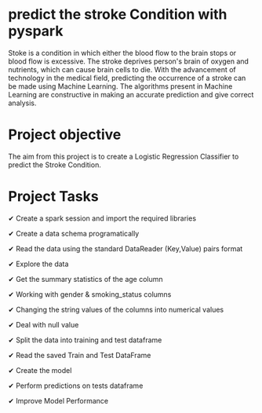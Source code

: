 # predict the stroke Condition with pyspark

Stoke is a condition in which either the blood flow to the brain stops or blood flow is excessive. The stroke deprives person's brain of oxygen and nutrients, which can cause brain cells to die. With the advancement of technology in the medical field, predicting the occurrence of a stroke can be made using Machine Learning. The algorithms present in Machine Learning are constructive in making an accurate prediction and give correct analysis.

# Project objective

The aim from this project is to create a Logistic Regression Classifier to predict the Stroke Condition.

# Project Tasks

✔ Create a spark session and import the required libraries
 
✔ Create a data schema programatically

✔ Read the data using the standard DataReader (Key,Value) pairs format

✔ Explore the data

✔ Get the summary statistics of the age column

✔ Working with gender & smoking_status columns

✔ Changing the string values of the columns into numerical values

✔ Deal with null value

✔ Split the data into training and test dataframe

✔ Read the saved Train and Test DataFrame

✔ Create the model

✔ Perform predictions on tests dataframe
 
✔ Improve Model Performance

